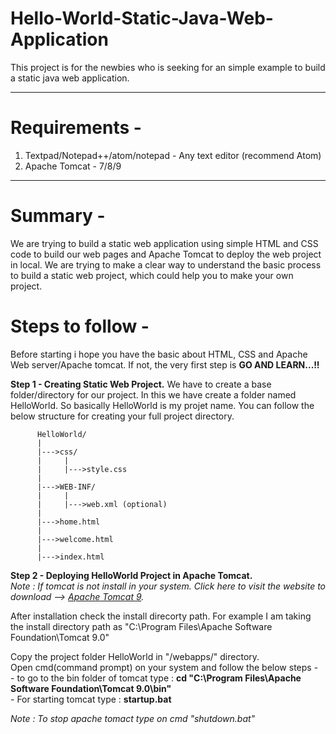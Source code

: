 # Hello-World-Static-Java-Web-Application

This project is for the newbies who is seeking for an simple example to build a static java web application.

----------------------------------
# Requirements - 
1) Textpad/Notepad++/atom/notepad - Any text editor (recommend Atom)
2) Apache Tomcat - 7/8/9
----------------------------------
# Summary - 
We are trying to build a static web application using simple HTML and CSS code to build our web pages and Apache Tomcat to deploy the web project in local. We are trying to make a clear way to understand the basic process to build a static web project, which could help you to make your own project.


# Steps to follow -
Before starting i hope you have the basic about HTML, CSS and Apache Web server/Apache tomcat. If not, the very first step is <b>GO AND LEARN...!!</b>  

<b>Step 1 - Creating Static Web Project.</b>
We have to create a base folder/directory for our project. In this we have create a folder named HelloWorld. So basically HelloWorld is my projet name.
You can follow the below structure for creating your full project directory. 

          HelloWorld/
          |
          |--->css/
          |     |
          |     |--->style.css
          |
          |--->WEB-INF/
          |     |
          |     |--->web.xml (optional) 
          |
          |--->home.html
          |
          |--->welcome.html
          |
          |--->index.html 

<b>Step 2 - Deploying HelloWorld Project in Apache Tomcat.</b></br>
<i>Note : If tomcat is not install in your system. Click here to visit the website to download --> <a href="https://tomcat.apache.org/download-90.cgi">Apache Tomcat 9</a>.</i></br>

After installation check the install direcorty path. For example I am taking the install directory path as "C:\Program Files\Apache Software Foundation\Tomcat 9.0"</br>

Copy the project folder HelloWorld in "<tomcat-install-dir>/webapps/" directory. </br>
Open cmd(command prompt) on your system and follow the below steps - </br>
          - to go to the bin folder of tomcat type : <b>cd "C:\Program Files\Apache Software Foundation\Tomcat 9.0\bin"</b></br>
          - For starting tomcat type : <b>startup.bat</b> 

<i>Note : To stop apache tomact type on cmd "shutdown.bat"</i></br>
